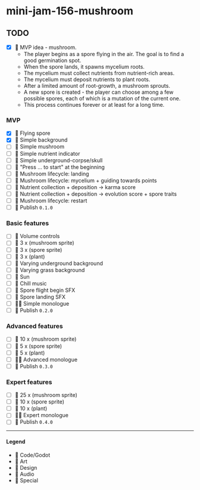 # mini-jam-156-mushroom


## TODO

- [x] 💚 MVP idea - mushroom.
  - The player begins as a spore flying in the air. The goal is to find a good germination spot.
  - When the spore lands, it spawns mycelium roots.
  - The mycelium must collect nutrients from nutrient-rich areas.
  - The mycelium must deposit nutrients to plant roots.
  - After a limited amount of root-growth, a mushroom sprouts.
  - A new spore is created - the player can choose among a few possible spores, each of which is a mutation of the current one.
  - This process continues forever or at least for a long time.

### MVP

- [x] 💙 Flying spore
- [x] 💜 Simple background
- [ ] 💜 Simple mushroom
- [ ] 💜 Simple nutrient indicator
- [ ] 💜 Simple underground-corpse/skull
- [ ] 💙 "Press ... to start" at the beginning
- [ ] 💙 Mushroom lifecycle: landing
- [ ] 💙 Mushroom lifecycle: mycelium + guiding towards points
- [ ] 💙 Nutrient collection + deposition -> karma score
- [ ] 💙 Nutrient collection + deposition -> evolution score + spore traits
- [ ] 💙 Mushroom lifecycle: restart 
- [ ] 💟 Publish `0.1.0`

### Basic features

- [ ] 💙 Volume controls
- [ ] 💜 3 x (mushroom sprite)
- [ ] 💜 3 x (spore sprite)
- [ ] 💜 3 x (plant)
- [ ] 💜 Varying underground background
- [ ] 💜 Varying grass background
- [ ] 💜 Sun
- [ ] 💛 Chill music
- [ ] 💛 Spore flight begin SFX
- [ ] 💛 Spore landing SFX
- [ ] 💛💚 Simple monologue
- [ ] 💟 Publish `0.2.0`

### Advanced features

- [ ] 💜 10 x (mushroom sprite)
- [ ] 💜 5 x (spore sprite)
- [ ] 💜 5 x (plant)
- [ ] 💛💚 Advanced monologue
- [ ] 💟 Publish `0.3.0`

### Expert features
- [ ] 💜 25 x (mushroom sprite)
- [ ] 💜 10 x (spore sprite)
- [ ] 💜 10 x (plant)
- [ ] 💛💚 Expert monologue
- [ ] 💟 Publish `0.4.0`

---

#### Legend

- 💙 Code/Godot
- 💜 Art
- 💚 Design
- 💛 Audio
- 💟 Special
